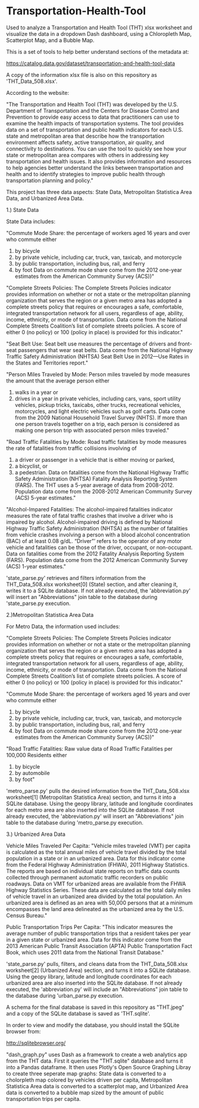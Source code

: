# Transportation-Health-Tool 

Used to analyze a Transportation and Health Tool (THT) xlsx worksheet and visualize
the data in a dropdown Dash dashboard, using a Chloropleth Map, Scatterplot Map, and a Bubble Map.

This is a set of tools to help better understand sections of the metadata at:

https://catalog.data.gov/dataset/transportation-and-health-tool-data

A copy of the information xlsx file is also on this repository as 'THT_Data_508.xlsx'.

According to the website:

"The Transportation and Health Tool (THT) was developed by the U.S. Department
of Transportation and the Centers for Disease Control and Prevention to provide
easy access to data that practitioners can use to examine the health impacts of
transportation systems. The tool provides data on a set of transportation and
public health indicators for each U.S. state and metropolitan area that describe
how the transportation environment affects safety, active transportation, air
quality, and connectivity to destinations. You can use the tool to quickly see
how your state or metropolitan area compares with others in addressing key
transportation and health issues. It also provides information and resources
to help agencies better understand the links between transportation and health
and to identify strategies to improve public health through transportation
planning and policy."

This project has three data aspects: State Data, Metropolitan Statistica Area Data, and Urbanized Area Data.

1.) State Data

State Data includes:

"Commute Mode Share: the percentage of workers aged 16 years and over who commute
either
  1. by bicycle
  2. by private vehicle, including car, truck, van, taxicab, and motorcycle
  3. by public transportation, including bus, rail, and ferry
  4. by foot
 Data on commute mode share come from the 2012 one-year estimates from the
 American Community Survey (ACS))"
 
"Complete Streets Policies:
The Complete Streets Policies indicator provides information on whether or not
a state or the metropolitan planning organization that serves the region or a 
given metro area has adopted a complete streets policy that requires or encourages 
a safe, comfortable, integrated transportation network for all users, regardless of 
age, ability, income, ethnicity, or mode of transportation. Data come from the 
National Complete Streets Coalition’s list of complete streets policies. A score of 
either 0 (no policy) or 100 (policy in place) is provided for this indicator."

"Seat Belt Use:
Seat belt use measures the percentage of drivers and front-seat passengers that wear 
seat belts. Data come from the National Highway Traffic Safety Administration (NHTSA) 
Seat Belt Use in 2012—Use Rates in the States and Territories report."

"Person Miles Traveled by Mode:
Person miles traveled by mode measures the amount that the average person either 
  1) walks in a year or 
  2) drives in a year in private vehicles, including cars, vans, sport utility vehicles, 
  pickup tricks, taxicabs, other trucks, recreational vehicles, motorcycles, and light 
  electric vehicles such as golf carts. Data come from the 2009 National Household Travel 
  Survey (NHTS). If more than one person travels together on a trip, each person is 
  considered as making one person trip with associated person miles traveled."

"Road Traffic Fatalities by Mode:
Road traffic fatalities by mode measures the rate of fatalities from traffic collisions 
involving of 
  1) a driver or passenger in a vehicle that is either moving or parked, 
  2) a bicyclist, or 
  3) a pedestrian. 
Data on fatalities come from the National Highway Traffic Safety Administration (NHTSA) 
Fatality Analysis Reporting System (FARS).  The THT uses a 5-year average of data from 
2008-2012. Population data come from the 2008-2012 American Community Survey (ACS) 5-year 
estimates."

"Alcohol-Impared Fatalities:
The alcohol-impaired fatalities indicator measures the rate of fatal traffic 
crashes that involve a driver who is impaired by alcohol. Alcohol-impaired 
driving is defined by National Highway Traffic Safety Administration (NHTSA) 
as the number of fatalities from vehicle crashes involving a person with a 
blood alcohol concentration (BAC) of at least 0.08 g/dL. “Driver”’ refers to 
the operator of any motor vehicle and fatalities can be those of the driver, 
occupant, or non-occupant. Data on fatalities come from the 2012 Fatality 
Analysis Reporting System (FARS). Population data come from the 2012 American 
Community Survey (ACS) 1-year estimates."

'state_parse.py' retrieves and filters information from the THT_Data_508.xlsx worksheet[0]
(State) section, and after cleaning it, writes it to a SQLite database. If not already 
executed, the 'abbreviation.py' will insert an "Abbreviations" join table to the database
during 'state_parse.py execution.


2.)Metropolitan Statistica Area Data

For Metro Data, the information used includes:

"Complete Streets Policies:
The Complete Streets Policies indicator provides information on whether or not
a state or the metropolitan planning organization that serves the region or a
given metro area has adopted a complete streets policy that requires or
encourages a safe, comfortable, integrated transportation network for all users,
regardless of age, ability, income, ethnicity, or mode of transportation. Data
come from the National Complete Streets Coalition’s list of complete streets
policies. A score of either 0 (no policy) or 100 (policy in place) is provided
for this indicator."

"Commute Mode Share: the percentage of workers aged 16 years and over who commute
either
  1. by bicycle
  2. by private vehicle, including car, truck, van, taxicab, and motorcycle
  3. by public transportation, including bus, rail, and ferry
  4. by foot
 Data on commute mode share come from the 2012 one-year estimates from the
 American Community Survey (ACS))"

"Road Traffic Fatalities:
Raw value data of Road Traffic Fatalities per 100,000 Residents either
  1. by bicycle
  2. by automobile
  3. by foot"

'metro_parse.py' pulls the desired information from the THT_Data_508.xlsx worksheet[1]
(Metropolitan Statistica Area) section, and turns it into a SQLite database. Using the
geopy library, latitude and longitude coordinates for each metro area are also inserted
into the SQLite database. If not already executed, the 'abbreviation.py' will insert an 
"Abbreviations" join table to the database during 'metro_parse.py execution.

3.) Urbanized Area Data

Vehicle Miles Traveled Per Capita:
"Vehicle miles traveled (VMT) per capita is calculated as the total annual miles of 
vehicle travel divided by the total population in a state or in an urbanized area. Data 
for this indicator come from the Federal Highway Administration (FHWA), 2011 Highway 
Statistics. The reports are based on individual state reports on traffic data counts 
collected through permanent automatic traffic recorders on public roadways. Data on VMT 
for urbanized areas are available from the FHWA Highway Statistics Series. These data are 
calculated as the total daily miles of vehicle travel in an urbanized area divided by the 
total population. An urbanized area is defined as an area with 50,000 persons that at a 
minimum encompasses the land area delineated as the urbanized area by the U.S. Census Bureau."

Public Transportation Trips Per Capita:
"This indicator measures the average number of public transportation trips that a resident 
takes per year in a given state or urbanized area. Data for this indicator come from the 2013 
American Public Transit Association (APTA) Public Transportation Fact Book, which uses 2011 
data from the National Transit Database."

'state_parse.py' pulls, filters, and cleans data from the THT_Data_508.xlsx worksheet[2]
(Urbanized Area) section, and turns it into a SQLite database. Using the
geopy library, latitude and longitude coordinates for each urbanized area are also inserted
into the SQLite database. If not already executed, the 'abbreviation.py' will include an 
"Abbreviations" join table to the database during 'urban_parse.py execution.

A schema for the final database is saved in this repository as "THT.jpeg" and a copy of the
SQLite database is saved as 'THT.sqlite'.

In order to view and modify the database, you should install the SQLite browser
from:

http://sqlitebrowser.org/

"dash_graph.py" uses Dash as a framework to create a web analytics app from the THT
data. First it queries the "THT.sqlite" database and turns it into a Pandas dataframe.
It then uses Plotly's Open Source Graphing Libray to create three seperate map graphs:
State data is converted to a cholorpleth map colored by vehicles driven per capita,
Metropolitan Statistica Area data is converted to a scatterplot map, and Urbanized Area
data is converted to a bubble map sized by the amount of public transportation trips per
capita.
